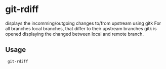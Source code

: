 # git-rdiff
displays the incomming/outgoing changes to/from upstream using gitk
For all branches local branches, that differ to their
upstream branches gitk is opened displaying the changed
between local and remote branch.

## Usage
` git-rdiff` 